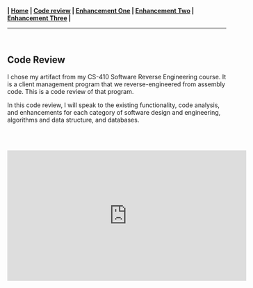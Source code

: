 **| [Home](https://rgwebster3.github.io/index.html) | [Code review]() | [Enhancement One]() | [Enhancement Two]() | [Enhancement Three]() |**
<hr><br>

## Code Review

I chose my artifact from my CS-410 Software Reverse Engineering course. It is a client management program that we reverse-engineered from assembly code. This is a code review of that program.

In this code review, I will speak to the existing functionality, code analysis, and enhancements for each category of software design and engineering, algorithms and data structure, and databases.

<br><br>

<iframe width="550" height="300" src="https://www.youtube.com/embed/xkQD2hQf_64" frameborder="0" allow="autoplay; encrypted-media" allowfullscreen=""> </iframe>



